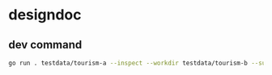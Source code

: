 # designdoc
## dev command
```bash
go run . testdata/tourism-a --inspect --workdir testdata/tourism-b --summary
```
